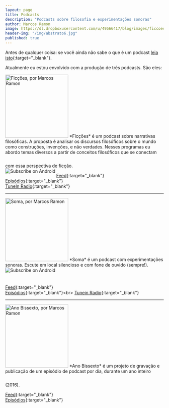 ```yaml
---
layout: page
title: Podcasts
description: "Podcasts sobre filosofia e experimentações sonoras"
author: Marcos Ramon
image: https://dl.dropboxusercontent.com/u/49566417/blog/images/ficcoes1400.jpg
header-img: "/img/abstrato6.jpg"
published: true
---
```


Antes de qualquer coisa: se você ainda não sabe o que é um podcast [leia isto](http://www.marcosramon.net/blog/o-que-um-podcast){:target="_blank"}.

Atualmente eu estou envolvido com a produção de três podcasts. São eles:

<img src="http://static1.squarespace.com/static/54d2c003e4b0dccf9fb71200/t/55fffe27e4b089b946abdd78/1442840104852/?format=300w" height="200" width="200" alt="Ficções, por Marcos Ramon">
*Ficções* é um podcast sobre narrativas filosóficas.  A proposta é analisar os discursos filosóficos sobre o mundo como construções, invenções, e não verdades. Nesses programas eu abordo temas diversos a partir de conceitos filosóficos que se conectam com essa perspectiva de ficção. 
<a href="https://geo.itunes.apple.com/br/podcast/ficcoes/id967600465?mt=2" style="display:inline-block;overflow:hidden;background:url(http://linkmaker.itunes.apple.com/images/badges/en-us/badge_itunes-lrg.svg) no-repeat;width:165px;height:40px;"></a>
<a href="http://subscribeonandroid.com/www.marcosramon.net/ficcoes?format=rss" title="Subscribe on Android"><img src="https://assets.blubrry.com/soa/BadgeLarge.png" alt="Subscribe on Android" align="left" style="border:0;" /></a><br>

[Feed](http://www.marcosramon.net/ficcoes?format=rss){:target="_blank"}<br>
[Episódios](http://www.marcosramon.net/ficcoes/){:target="_blank"}<br>
[TuneIn Radio](http://tunein.com/radio/Fic%C3%A7%C3%B5es-p610099/){:target="_blank"}<br>

---

<img src="http://static1.squarespace.com/static/54d2c003e4b0dccf9fb71200/t/55fffef1e4b05e6e38878748/1442840306297/?format=300w" height="200" width="200" alt="Soma, por Marcos Ramon">
*Soma* é um podcast com experimentações sonoras. Escute em local silencioso e com fone de ouvido (sempre!).
<a href="https://geo.itunes.apple.com/br/podcast/soma/id1026413312?mt=2" style="display:inline-block;overflow:hidden;background:url(http://linkmaker.itunes.apple.com/images/badges/en-us/badge_itunes-lrg.svg) no-repeat;width:165px;height:40px;"></a>
<a href="http://subscribeonandroid.com/feeds.feedburner.com/marcosramon-soma" title="Subscribe on Android"><img src="https://assets.blubrry.com/soa/BadgeLarge.png" alt="Subscribe on Android" align="left" style="border:0;" /></a><br>

[Feed](http://feeds.feedburner.com/marcosramon-soma){:target="_blank"}<br>
[Episódios](http://www.marcosramon.net/soma"){:target="_blank"}<br>
[Tunein Radio](http://tunein.com/radio/Soma-p774060/){:target="_blank"}<br>

---

<img src="http://static1.squarespace.com/static/54d2c003e4b0dccf9fb71200/t/56bdc22fc6fc08fac954f940/1455276595642/?format=500w" height="200" width="200" alt="Ano Bissexto, por Marcos Ramon">
*Ano Bissexto* é um projeto de gravação e publicação de um episódio de podcast por dia, durante um ano inteiro (2016).
<a href="https://geo.itunes.apple.com/br/podcast/ano-bissexto/id1071528752?mt=2" style="display:inline-block;overflow:hidden;background:url(http://linkmaker.itunes.apple.com/images/badges/en-us/badge_itunes-lrg.svg) no-repeat;width:165px;height:40px;"></a><br>

[Feed](http://feeds.feedburner.com/AnoBissexto){:target="_blank"}<br>
[Episódios](https://soundcloud.com/marcosramon/sets/ano-bissexto){:target="_blank"}<br>
